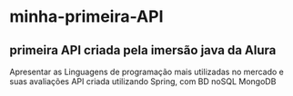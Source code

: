 # minha-primeira-API
## primeira API criada pela imersão java da Alura

Apresentar as Linguagens de programação mais utilizadas no mercado e suas avaliações
API criada utilizando Spring, com BD noSQL MongoDB
